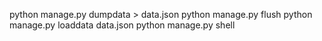 python manage.py dumpdata > data.json
python manage.py flush
python manage.py loaddata data.json
python manage.py shell